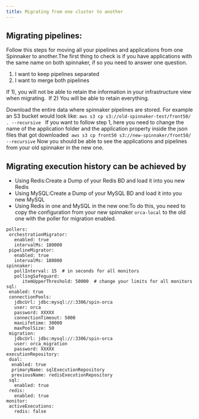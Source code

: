 ```yaml
---
title: Migrating from one cluster to another
---
```



## Migrating pipelines:
Follow this steps for moving all your pipelines and applications from one Spinnaker to another.The first thing to check is if you have applications with the same name on both spinnaker, if so you need to answer one question.  
1) I want to keep pipelines separated  
2) I want to merge both pipelines 

If 1), you will not be able to retain the information in your infrastructure view when migrating.  
If 2) You will be able to retain everything. 

Download the entire data where spinnaker pipelines are stored. For example an S3 bucket would look like:
```aws s3 cp s3://old-spinnaker-test/front50/ . --recursive```
  If you want to follow step 1, here you need to change the name of the application folder and the application property inside the json files that got downloaded 
```aws s3 cp front50 s3://new-spinnaker/front50/ --recursive```
Now you should be able to see the applications and pipelines from your old spinnaker in the new one.
## Migrating execution history can be achieved by
* Using Redis:Create a Dump of your Redis BD and load it into you new Redis
* Using MySQL:Create a Dump of your MySQL BD and load it into you new MySQL
* Using Redis in one and MySQL in the new one:To do this, you need to copy the configuration from your new spinnaker ```orca-local``` to the old one with the poller for migration enabled.
```
pollers:
 orchestrationMigrator:
   enabled: true
   intervalMs: 180000
 pipelineMigrator:
   enabled: true
   intervalMs: 180000
spinnaker:
   pollInterval: 15  # in seconds for all monitors
   pollingSafeguard:
      itemUpperThreshold: 50000  # change your limits for all monitors
sql:
 enabled: true
 connectionPools:
   jdbcUrl: jdbc:mysql://:3306/spin-orca
   user: orca
   password: XXXXX
   connectionTimeout: 5000
   maxLifetime: 30000
   maxPoolSize: 50
 migration:
   jdbcUrl: jdbc:mysql://:3306/spin-orca
   user: orca_migration
   password: XXXXX
executionRepository:
 dual:
  enabled: true
  primaryName: sqlExecutionRepository
  previousName: redisExecutionRepository
 sql:
   enabled: true
 redis:
   enabled: true
monitor:
 activeExecutions:
   redis: false
```

